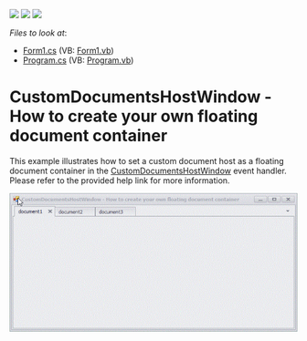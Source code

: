 <!-- default badges list -->
![](https://img.shields.io/endpoint?url=https://codecentral.devexpress.com/api/v1/VersionRange/128615811/13.1.12%2B)
[![](https://img.shields.io/badge/Open_in_DevExpress_Support_Center-FF7200?style=flat-square&logo=DevExpress&logoColor=white)](https://supportcenter.devexpress.com/ticket/details/T184832)
[![](https://img.shields.io/badge/📖_How_to_use_DevExpress_Examples-e9f6fc?style=flat-square)](https://docs.devexpress.com/GeneralInformation/403183)
<!-- default badges end -->
<!-- default file list -->
*Files to look at*:

* [Form1.cs](./CS/T184832/Form1.cs) (VB: [Form1.vb](./VB/T184832/Form1.vb))
* [Program.cs](./CS/T184832/Program.cs) (VB: [Program.vb](./VB/T184832/Program.vb))
<!-- default file list end -->
# CustomDocumentsHostWindow - How to create your own floating document container


<p>This example illustrates how to set a custom document host as a floating document container in the <a href="https://documentation.devexpress.com/#windowsforms/DevExpressXtraBarsDocking2010ViewsBaseView_CustomDocumentsHostWindowtopic">CustomDocumentsHostWindow</a> event handler. Please refer to the provided help link for more information.</p>
<p><img src="https://raw.githubusercontent.com/DevExpress-Examples/customdocumentshostwindow-how-to-create-your-own-floating-document-container-t184832/13.1.12+/media/e127d2c1-80b4-11e4-80ba-00155d624807.png"></p>

<br/>


